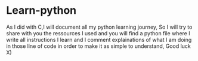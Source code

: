 # Learn-python
As I did with C,I will document all my python learning journey, So I will try to share with you the ressources I used and you will find a python file where I write all instructions I learn and I comment explainations of what I am doing in those line of code in order to make it as simple to understand, Good luck X)
